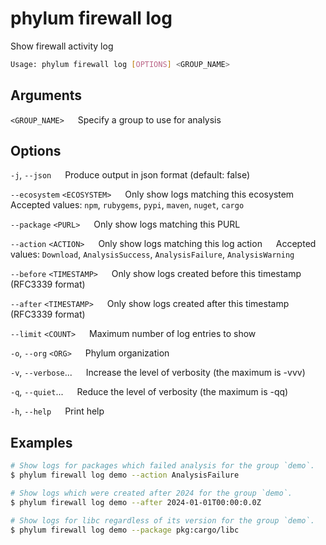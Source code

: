 # phylum firewall log

Show firewall activity log

```sh
Usage: phylum firewall log [OPTIONS] <GROUP_NAME>
```

## Arguments

`<GROUP_NAME>`
&emsp; Specify a group to use for analysis

## Options

`-j`, `--json`
&emsp; Produce output in json format (default: false)

`--ecosystem` `<ECOSYSTEM>`
&emsp; Only show logs matching this ecosystem
&emsp; Accepted values: `npm`, `rubygems`, `pypi`, `maven`, `nuget`, `cargo`

`--package` `<PURL>`
&emsp; Only show logs matching this PURL

`--action` `<ACTION>`
&emsp; Only show logs matching this log action
&emsp; Accepted values: `Download`, `AnalysisSuccess`, `AnalysisFailure`, `AnalysisWarning`

`--before` `<TIMESTAMP>`
&emsp; Only show logs created before this timestamp (RFC3339 format)

`--after` `<TIMESTAMP>`
&emsp; Only show logs created after this timestamp (RFC3339 format)

`--limit` `<COUNT>`
&emsp; Maximum number of log entries to show

`-o`, `--org` `<ORG>`
&emsp; Phylum organization

`-v`, `--verbose`...
&emsp; Increase the level of verbosity (the maximum is -vvv)

`-q`, `--quiet`...
&emsp; Reduce the level of verbosity (the maximum is -qq)

`-h`, `--help`
&emsp; Print help

## Examples

```sh
# Show logs for packages which failed analysis for the group `demo`.
$ phylum firewall log demo --action AnalysisFailure

# Show logs which were created after 2024 for the group `demo`.
$ phylum firewall log demo --after 2024-01-01T00:00:0.0Z

# Show logs for libc regardless of its version for the group `demo`.
$ phylum firewall log demo --package pkg:cargo/libc
```
